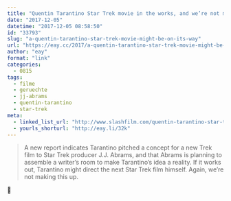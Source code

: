 ```yaml
---
title: "Quentin Tarantino Star Trek movie in the works, and we’re not making this up"
date: "2017-12-05"
datetime: "2017-12-05 08:58:50"
id: "33793"
slug: "a-quentin-tarantino-star-trek-movie-might-be-on-its-way"
url: "https://eay.cc/2017/a-quentin-tarantino-star-trek-movie-might-be-on-its-way/"
author: "eay"
format: "link"
categories:
  - 0815
tags:
  - filme
  - geruechte
  - jj-abrams
  - quentin-tarantino
  - star-trek
meta:
  - linked_list_url: "http://www.slashfilm.com/quentin-tarantino-star-trek-movie/"
  - yourls_shorturl: "http://eay.li/32k"
---
```


> A new report indicates Tarantino pitched a concept for a new Trek film to Star Trek producer J.J. Abrams, and that Abrams is planning to assemble a writer’s room to make Tarantino’s idea a reality. If it works out, Tarantino might direct the next Star Trek film himself. Again, we’re not making this up.

🤨
